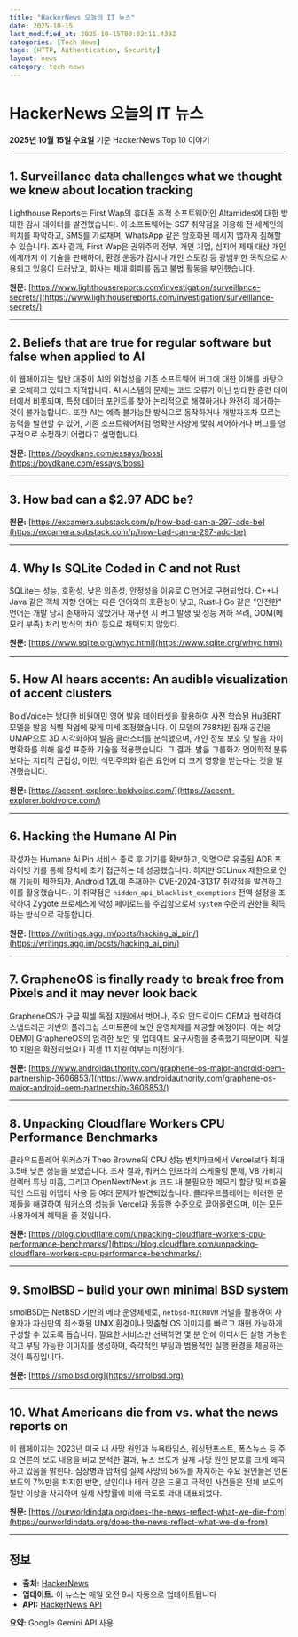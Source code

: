 ```yaml
---
title: "HackerNews 오늘의 IT 뉴스"
date: 2025-10-15
last_modified_at: 2025-10-15T00:02:11.439Z
categories: [Tech News]
tags: [HTTP, Authentication, Security]
layout: news
category: tech-news
---
```

# HackerNews 오늘의 IT 뉴스

**2025년 10월 15일 수요일** 기준 HackerNews Top 10 이야기

---


## 1. Surveillance data challenges what we thought we knew about location tracking

<div class="home-news-summary">

Lighthouse Reports는 First Wap의 휴대폰 추적 소프트웨어인 Altamides에 대한 방대한 감시 데이터를 발견했습니다. 이 소프트웨어는 SS7 취약점을 이용해 전 세계인의 위치를 파악하고, SMS를 가로채며, WhatsApp 같은 암호화된 메시지 앱까지 침해할 수 있습니다. 조사 결과, First Wap은 권위주의 정부, 개인 기업, 심지어 제재 대상 개인에게까지 이 기술을 판매하며, 환경 운동가 감시나 개인 스토킹 등 광범위한 목적으로 사용되고 있음이 드러났고, 회사는 제재 회피를 돕고 불법 활동을 부인했습니다.

</div>

**원문:** [https://www.lighthousereports.com/investigation/surveillance-secrets/](https://www.lighthousereports.com/investigation/surveillance-secrets/)

---


## 2. Beliefs that are true for regular software but false when applied to AI

<div class="home-news-summary">

이 웹페이지는 일반 대중이 AI의 위험성을 기존 소프트웨어 버그에 대한 이해를 바탕으로 오해하고 있다고 지적합니다. AI 시스템의 문제는 코드 오류가 아닌 방대한 훈련 데이터에서 비롯되며, 특정 데이터 포인트를 찾아 논리적으로 해결하거나 완전히 제거하는 것이 불가능합니다. 또한 AI는 예측 불가능한 방식으로 동작하거나 개발자조차 모르는 능력을 발현할 수 있어, 기존 소프트웨어처럼 명확한 사양에 맞춰 제어하거나 버그를 영구적으로 수정하기 어렵다고 설명합니다.

</div>

**원문:** [https://boydkane.com/essays/boss](https://boydkane.com/essays/boss)

---


## 3. How bad can a $2.97 ADC be?

**원문:** [https://excamera.substack.com/p/how-bad-can-a-297-adc-be](https://excamera.substack.com/p/how-bad-can-a-297-adc-be)

---


## 4. Why Is SQLite Coded in C and not Rust

<div class="home-news-summary">

SQLite는 성능, 호환성, 낮은 의존성, 안정성을 이유로 C 언어로 구현되었다. C++나 Java 같은 객체 지향 언어는 다른 언어와의 호환성이 낮고, Rust나 Go 같은 "안전한" 언어는 개발 당시 존재하지 않았거나 재구현 시 버그 발생 및 성능 저하 우려, OOM(메모리 부족) 처리 방식의 차이 등으로 채택되지 않았다.

</div>

**원문:** [https://www.sqlite.org/whyc.html](https://www.sqlite.org/whyc.html)

---


## 5. How AI hears accents: An audible visualization of accent clusters

<div class="home-news-summary">

BoldVoice는 방대한 비원어민 영어 발음 데이터셋을 활용하여 사전 학습된 HuBERT 모델을 발음 식별 작업에 맞게 미세 조정했습니다. 이 모델의 768차원 잠재 공간을 UMAP으로 3D 시각화하여 발음 클러스터를 분석했으며, 개인 정보 보호 및 발음 차이 명확화를 위해 음성 표준화 기술을 적용했습니다. 그 결과, 발음 그룹화가 언어학적 분류보다는 지리적 근접성, 이민, 식민주의와 같은 요인에 더 크게 영향을 받는다는 것을 발견했습니다.

</div>

**원문:** [https://accent-explorer.boldvoice.com/](https://accent-explorer.boldvoice.com/)

---


## 6. Hacking the Humane AI Pin

<div class="home-news-summary">

작성자는 Humane Ai Pin 서비스 종료 후 기기를 확보하고, 익명으로 유출된 ADB 프라이빗 키를 통해 장치에 초기 접근하는 데 성공했습니다. 하지만 SELinux 제한으로 인해 기능이 제한되자, Android 12L에 존재하는 CVE-2024-31317 취약점을 발견하고 이를 활용했습니다. 이 취약점은 `hidden_api_blacklist_exemptions` 전역 설정을 조작하여 Zygote 프로세스에 악성 페이로드를 주입함으로써 `system` 수준의 권한을 획득하는 방식으로 작동합니다.

</div>

**원문:** [https://writings.agg.im/posts/hacking_ai_pin/](https://writings.agg.im/posts/hacking_ai_pin/)

---


## 7. GrapheneOS is finally ready to break free from Pixels and it may never look back

<div class="home-news-summary">

GrapheneOS가 구글 픽셀 독점 지원에서 벗어나, 주요 안드로이드 OEM과 협력하여 스냅드래곤 기반의 플래그십 스마트폰에 보안 운영체제를 제공할 예정이다. 이는 해당 OEM이 GrapheneOS의 엄격한 보안 및 업데이트 요구사항을 충족했기 때문이며, 픽셀 10 지원은 확정되었으나 픽셀 11 지원 여부는 미정이다.

</div>

**원문:** [https://www.androidauthority.com/graphene-os-major-android-oem-partnership-3606853/](https://www.androidauthority.com/graphene-os-major-android-oem-partnership-3606853/)

---


## 8. Unpacking Cloudflare Workers CPU Performance Benchmarks

<div class="home-news-summary">

클라우드플레어 워커스가 Theo Browne의 CPU 성능 벤치마크에서 Vercel보다 최대 3.5배 낮은 성능을 보였습니다. 조사 결과, 워커스 인프라의 스케줄링 문제, V8 가비지 컬렉터 튜닝 미흡, 그리고 OpenNext/Next.js 코드 내 불필요한 메모리 할당 및 비효율적인 스트림 어댑터 사용 등 여러 문제가 발견되었습니다. 클라우드플레어는 이러한 문제들을 해결하여 워커스의 성능을 Vercel과 동등한 수준으로 끌어올렸으며, 이는 모든 사용자에게 혜택을 줄 것입니다.

</div>

**원문:** [https://blog.cloudflare.com/unpacking-cloudflare-workers-cpu-performance-benchmarks/](https://blog.cloudflare.com/unpacking-cloudflare-workers-cpu-performance-benchmarks/)

---


## 9. SmolBSD – build your own minimal BSD system

<div class="home-news-summary">

smolBSD는 NetBSD 기반의 메타 운영체제로, `netbsd-MICROVM` 커널을 활용하여 사용자가 자신만의 최소화된 UNIX 환경이나 맞춤형 OS 이미지를 빠르고 재현 가능하게 구성할 수 있도록 돕습니다. 필요한 서비스만 선택하면 몇 분 안에 어디서든 실행 가능한 작고 부팅 가능한 이미지를 생성하며, 즉각적인 부팅과 범용적인 실행 환경을 제공하는 것이 특징입니다.

</div>

**원문:** [https://smolbsd.org](https://smolbsd.org)

---


## 10. What Americans die from vs. what the news reports on

<div class="home-news-summary">

이 웹페이지는 2023년 미국 내 사망 원인과 뉴욕타임스, 워싱턴포스트, 폭스뉴스 등 주요 언론의 보도 내용을 비교 분석한 결과, 뉴스 보도가 실제 사망 원인 분포를 크게 왜곡하고 있음을 밝힌다. 심장병과 암처럼 실제 사망의 56%를 차지하는 주요 원인들은 언론 보도의 7%만을 차지한 반면, 살인이나 테러 같은 드물고 극적인 사건들은 전체 보도의 절반 이상을 차지하며 실제 사망률에 비해 극도로 과대 대표되었다.

</div>

**원문:** [https://ourworldindata.org/does-the-news-reflect-what-we-die-from](https://ourworldindata.org/does-the-news-reflect-what-we-die-from)

---


## 정보

- **출처:** [HackerNews](https://news.ycombinator.com/)
- **업데이트:** 이 뉴스는 매일 오전 9시 자동으로 업데이트됩니다
- **API:** [HackerNews API](https://github.com/HackerNews/API)


**요약:** Google Gemini API 사용

